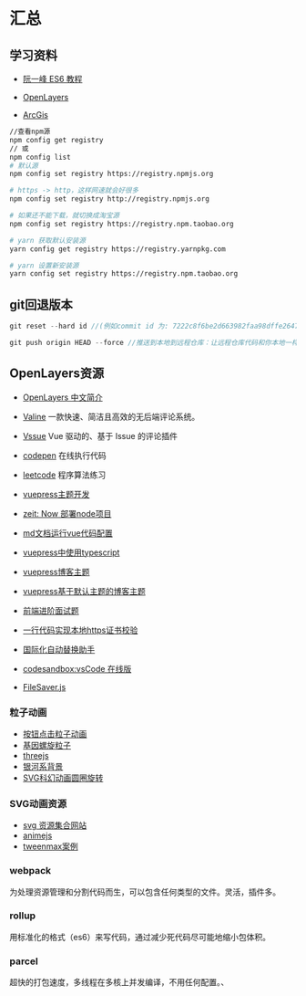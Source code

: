 
# 汇总

## 学习资料

- [阮一峰 ES6 教程](http://es6.ruanyifeng.com/)

- [OpenLayers](http://openlayers.org)

- [ArcGis](http://www.arcgis.com/index.html)

```bash
//查看npm源
npm config get registry
// 或
npm config list
# 默认源
npm config set registry https://registry.npmjs.org

# https -> http，这样网速就会好很多
npm config set registry http://registry.npmjs.org 

# 如果还不能下载，就切换成淘宝源
npm config set registry https://registry.npm.taobao.org

# yarn 获取默认安装源
yarn config get registry https://registry.yarnpkg.com

# yarn 设置新安装源
yarn config set registry https://registry.npm.taobao.org
```

## git回退版本

```ts
git reset --hard id //(例如commit id 为: 7222c8f6be2d663982faa98dffe2647966b438b1)

git push origin HEAD --force //推送到本地到远程仓库：让远程仓库代码和你本地一样，到当前你本地的版本。

```
## OpenLayers资源

- [OpenLayers 中文简介](https://segmentfault.com/a/1190000009679800#articleHeader24)
- [Valine](https://valine.js.org) 一款快速、简洁且高效的无后端评论系统。

- [Vssue](https://vssue.js.org/zh/) Vue 驱动的、基于 Issue 的评论插件
- [codepen](https://codepen.io/) 在线执行代码
- [leetcode](https://leetcode-cn.com/) 程序算法练习

- [vuepress主题开发](https://v1.vuepress.vuejs.org/zh/theme/default-theme-config.html)
- [zeit: Now 部署node项目](https://zeit.co/dashboard)
- [md文档运行vue代码配置](http://daxigua.me/vuepress-plugin-demo-block/zh/)
- [vuepress中使用typescript](https://vuepress.github.io/zh/plugins/typescript/)
- [vuepress博客主题](https://vuepress-theme-reco.recoluan.com/)
- [vuepress基于默认主题的博客主题](https://github.com/xuzhongpeng/vuepress-theme-reform)
- [前端进阶面试题](https://muyiy.cn/question/)
- [一行代码实现本地https证书校验](https://github.com/FiloSottile/mkcert)
- [国际化自动替换助手](https://github.com/alibaba/kiwi)
- [codesandbox:vsCode 在线版](https://codesandbox.io/)
- [FileSaver.js](https://github.com/eligrey/FileSaver.js)

### 粒子动画
- [按钮点击粒子动画](https://tympanus.net/codrops/2018/04/25/particle-effects-for-buttons/)
- [基因螺旋粒子](https://github.com/jackrugile/3d-particle-explorations)
- [threejs](https://github.com/Mamboleoo/DecorativeBackgrounds/)
- [银河系背景](http://www.htmleaf.com/html5/html5-canvas/201707294656.html)
- [SVG科幻动画圆圈旋转](https://wow.techbrood.com/fiddle/32230)

### SVG动画资源
- [svg 资源集合网站](http://svgtrick.com/)
- [animejs](https://animejs.com/)
- [tweenmax案例](https://www.tweenmax.com.cn/cool/)

### webpack
为处理资源管理和分割代码而生，可以包含任何类型的文件。灵活，插件多。

### rollup
用标准化的格式（es6）来写代码，通过减少死代码尽可能地缩小包体积。

### parcel
超快的打包速度，多线程在多核上并发编译，不用任何配置。、
